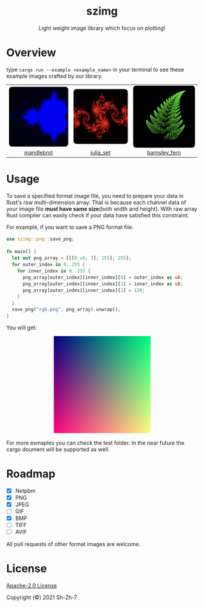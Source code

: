 <h1 align="center">szimg</h1>
<p align="center">Light weight image library which focus on plotting!</p>

# Overview

type `cargo run --example <example_name>` in your terminal to see these example images crafted by our library.

<table>
  <tr>
    <td align="center">
      <img
           src="./asset/mandlebrot.png"
           width="256"
           style="margin-bottom: -4px; border-radius: 8px;"
           alt="mandlebrot"
      />
    </td>
    <td align="center">
      <img
           src="./asset/julia_set.png"
           width="256"
           style="margin-bottom: -4px; border-radius: 8px;"
           alt="julia_set"
           />
    </td>
    <td align="center">
      <img
           src="./asset/barnsley_fern.png"
           width="256"
           style="margin-bottom: -4px; border-radius: 8px;"
           alt="barnsley_fern"
           />
    </td>
  </tr>
  <tr>
    <td align="center">
      <a href="./examples/mandlebrot.rs">mandlebrot</a>
    </td>
    <td align="center">
      <a href="./examples/julia.rs">julia_set</a>
    </td>
    <td align="center">
      <a href="./examples/barnsley_fern.rs">barnsley_fern</a>
    </td>
  </tr>
</table>



# Usage

To save a specified format image file, you need to prepare your data in Rust's raw multi-dimension array. That is because each channel data of your image file **must have same size**(both width and height). With raw array Rust compiler can easily check if your data have satisfied this constraint.

For example, if you want to save a PNG format file:

```rust
use szimg::png::save_png;

fn main() {
  let mut png_array = [[[0_u8; 3]; 255]; 255];
  for outer_index in 0..255 {
    for inner_index in 0..255 {
      png_array[outer_index][inner_index][0] = outer_index as u8;
      png_array[outer_index][inner_index][1] = inner_index as u8;
      png_array[outer_index][inner_index][2] = 128;
    }
  }
  save_png("rgb.png", png_array).unwrap();
}
```

You will get:

<p align="center"><img src="asset/rgb.png"></p>

For more exmaples you can check the test folder. In the near future the cargo doument will be supported as well.



# Roadmap

- [x] Netpbm
- [x] PNG
- [x] JPEG
- [ ] GIF
- [x] BMP
- [ ] TIFF
- [ ] AVIF

All pull requests of other format images are welcome.




# License

[Apache-2.0 License](LICENSE)

Copyright (©) 2021 Sh-Zh-7

